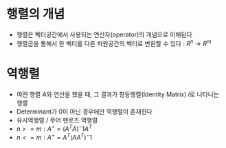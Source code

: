  # 행렬의 개념
 - 행렬은 벡터공간에서 사용되는 연산자(operator)의 개념으로 이해된다
 - 행렬곱을 통해서 한 벡터를 다른 차원공간의 벡터로 변환할 수 있다 : $R^n \rightarrow R^m$
 # 역행렬
 - 여떤 행렬 $A$와 연산을 했을 때, 그 결과가 항등행렬(Identity Matrix) $I$로 나타나는 행렬
 - Determinant가 0이 아닌 경우에만 역행렬이 존재한다
 - 유사역행렬 / 무어 펜로즈 역행렬
  - $n>=m : A^+ = (A^TA)^-1A^T$
  - $n<=m : A^+ = A^T(AA^T)^-1$
